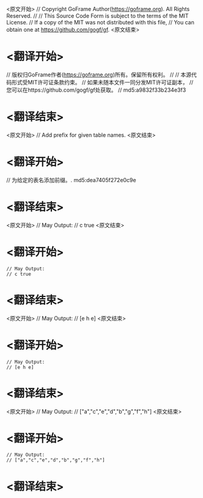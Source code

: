 
<原文开始>
// Copyright GoFrame Author(https://goframe.org). All Rights Reserved.
//
// This Source Code Form is subject to the terms of the MIT License.
// If a copy of the MIT was not distributed with this file,
// You can obtain one at https://github.com/gogf/gf.
<原文结束>

# <翻译开始>
// 版权归GoFrame作者(https://goframe.org)所有。保留所有权利。
//
// 本源代码形式受MIT许可证条款约束。
// 如果未随本文件一同分发MIT许可证副本，
// 您可以在https://github.com/gogf/gf处获取。
// md5:a9832f33b234e3f3
# <翻译结束>


<原文开始>
// Add prefix for given table names.
<原文结束>

# <翻译开始>
// 为给定的表名添加前缀。. md5:dea7405f272e0c9e
# <翻译结束>


<原文开始>
	// May Output:
	// c true
<原文结束>

# <翻译开始>
	// May Output:
	// c true
# <翻译结束>


<原文开始>
	// May Output:
	// [e h e]
<原文结束>

# <翻译开始>
	// May Output:
	// [e h e]
# <翻译结束>


<原文开始>
	// May Output:
	// ["a","c","e","d","b","g","f","h"]
<原文结束>

# <翻译开始>
	// May Output:
	// ["a","c","e","d","b","g","f","h"]
# <翻译结束>

